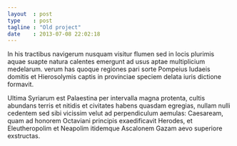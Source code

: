 ```yaml
---
layout  : post
type    : post
tagline : "Old project"
date    : 2013-07-08 22:02:18
---
```


In his tractibus navigerum nusquam visitur flumen sed in locis plurimis aquae suapte natura calentes emergunt ad usus aptae multiplicium medelarum. verum has quoque regiones pari sorte Pompeius Iudaeis domitis et Hierosolymis captis in provinciae speciem delata iuris dictione formavit.

Ultima Syriarum est Palaestina per intervalla magna protenta, cultis abundans terris et nitidis et civitates habens quasdam egregias, nullam nulli cedentem sed sibi vicissim velut ad perpendiculum aemulas: Caesaream, quam ad honorem Octaviani principis exaedificavit Herodes, et Eleutheropolim et Neapolim itidemque Ascalonem Gazam aevo superiore exstructas.
